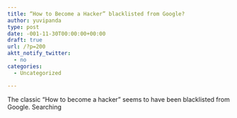 ```yaml
---
title: “How to Become a Hacker” blacklisted from Google?
author: yuvipanda
type: post
date: -001-11-30T00:00:00+00:00
draft: true
url: /?p=200
aktt_notify_twitter:
  - no
categories:
  - Uncategorized

---
```

The classic &#8220;How to become a hacker&#8221; seems to have been blacklisted from Google. Searching